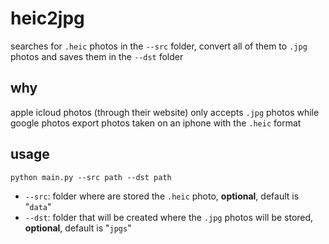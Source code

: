 # heic2jpg

searches for `.heic` photos in the `--src` folder, convert all of them to `.jpg` photos and saves them in the `--dst` folder

## why

apple icloud photos (through their website) only accepts `.jpg` photos while google photos export photos taken on an iphone with the `.heic` format

## usage

`python main.py --src path --dst path`

- `--src`: folder where are stored the `.heic` photo, **optional**, default is "`data`"
- `--dst`: folder that will be created where the `.jpg` photos will be stored, **optional**, default is "`jpgs`"
